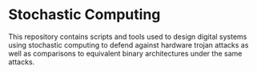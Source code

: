 # Stochastic Computing

This repository contains scripts and tools used to design digital systems using stochastic computing to defend against hardware trojan attacks as well as comparisons to equivalent binary architectures under the same attacks.
